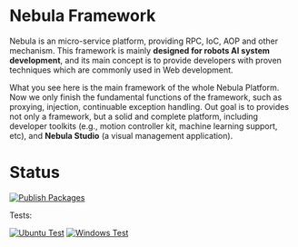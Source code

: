 # Nebula Framework

Nebula is an micro-service platform, providing RPC, IoC, AOP and other mechanism.
This framework is mainly **designed for robots AI system development**,
and its main concept is to provide developers with proven techniques which are commonly used in Web development.

What you see here is the main framework of the whole Nebula Platform. 
Now we only finish the fundamental functions of the framework, such as proxying, injection, continuable exception handling.
Out goal is to provides not only a framework, but a solid and complete platform,
including developer toolkits (e.g., motion controller kit, machine learning support, etc), 
and **Nebula Studio** (a visual management application). 

# Status

[![Publish Packages](https://github.com/NebulaCommittee/Nebula.Framework/actions/workflows/publish_packages.yml/badge.svg?branch=main&event=push)](https://github.com/NebulaCommittee/Nebula.Framework/actions/workflows/publish_packages.yml)

Tests:

[![Ubuntu Test](https://github.com/NebulaCommittee/Nebula.Framework/actions/workflows/ubuntu_test.yml/badge.svg?branch=main&event=push)](https://github.com/NebulaCommittee/Nebula.Framework/actions/workflows/ubuntu_test.yml)
[![Windows Test](https://github.com/NebulaCommittee/Nebula.Framework/actions/workflows/windows_test.yml/badge.svg?branch=main&event=push)](https://github.com/NebulaCommittee/Nebula.Framework/actions/workflows/windows_test.yml)